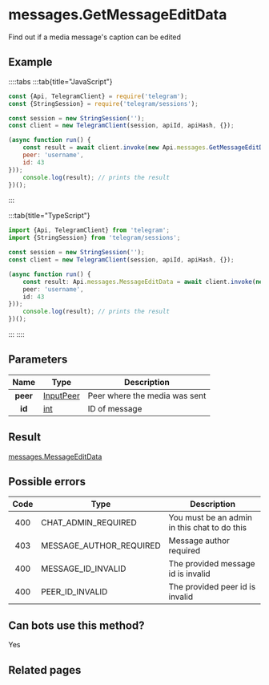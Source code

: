 # messages.GetMessageEditData

Find out if a media message's caption can be edited



## Example

::::tabs
:::tab{title="JavaScript"}
```js
const {Api, TelegramClient} = require('telegram');
const {StringSession} = require('telegram/sessions');

const session = new StringSession('');
const client = new TelegramClient(session, apiId, apiHash, {});

(async function run() {
    const result = await client.invoke(new Api.messages.GetMessageEditData({
    peer: 'username',
    id: 43
}));
    console.log(result); // prints the result
})();
```
:::

:::tab{title="TypeScript"}
```ts
import {Api, TelegramClient} from 'telegram';
import {StringSession} from 'telegram/sessions';

const session = new StringSession('');
const client = new TelegramClient(session, apiId, apiHash, {});

(async function run() {
    const result: Api.messages.MessageEditData = await client.invoke(new Api.messages.GetMessageEditData({
    peer: 'username',
    id: 43
}));
    console.log(result); // prints the result
})();
```
:::
::::



## Parameters

| Name | Type | Description |
| :--: | ---- | ----------- |
| **peer** | [InputPeer](https://core.telegram.org/type/InputPeer) | Peer where the media was sent 
| **id** | [int](https://core.telegram.org/type/int) | ID of message 


## Result

[messages.MessageEditData](https://core.telegram.org/type/messages.MessageEditData)



## Possible errors

| Code | Type | Description |
| :--: | ---- | ----------- |
| 400 | CHAT\_ADMIN\_REQUIRED | You must be an admin in this chat to do this 
| 403 | MESSAGE\_AUTHOR\_REQUIRED | Message author required 
| 400 | MESSAGE\_ID\_INVALID | The provided message id is invalid 
| 400 | PEER\_ID\_INVALID | The provided peer id is invalid 


## Can bots use this method?

Yes

## Related pages


